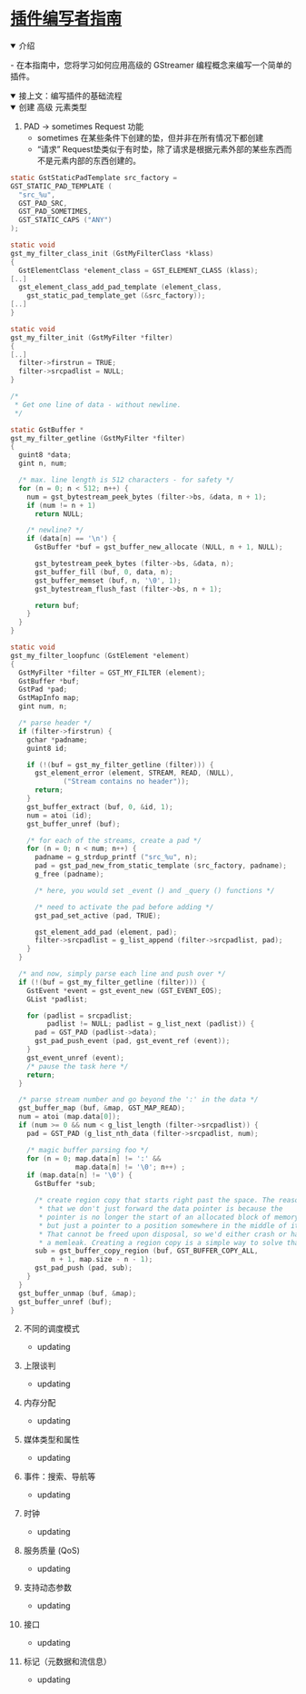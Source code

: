# <a href="https://gstreamer.freedesktop.org/documentation/plugin-development/index.html?gi-language=c"> 插件编写者指南 </a>

<details open>
<summary>介绍</summary>
<p> 
- 在本指南中，您将学习如何应用高级的 GStreamer 编程概念来编写一个简单的插件。 
</p> 
</details>

<details open>
<summary> 接上文：编写插件的基础流程 </summary> 
</details> 

<details open>
<summary>创建 高级 元素类型</summary> <p> 

1.  PAD -> sometimes Request 功能 
    - sometimes 在某些条件下创建的垫，但并非在所有情况下都创建
    - “请求” Request垫类似于有时垫，除了请求是根据元素外部的某些东西而不是元素内部的东西创建的。
    
```c
static GstStaticPadTemplate src_factory =
GST_STATIC_PAD_TEMPLATE (
  "src_%u",
  GST_PAD_SRC,
  GST_PAD_SOMETIMES,
  GST_STATIC_CAPS ("ANY")
);

static void
gst_my_filter_class_init (GstMyFilterClass *klass)
{
  GstElementClass *element_class = GST_ELEMENT_CLASS (klass);
[..]
  gst_element_class_add_pad_template (element_class,
    gst_static_pad_template_get (&src_factory));
[..]
}

static void
gst_my_filter_init (GstMyFilter *filter)
{
[..]
  filter->firstrun = TRUE;
  filter->srcpadlist = NULL;
}

/*
 * Get one line of data - without newline.
 */

static GstBuffer *
gst_my_filter_getline (GstMyFilter *filter)
{
  guint8 *data;
  gint n, num;

  /* max. line length is 512 characters - for safety */
  for (n = 0; n < 512; n++) {
    num = gst_bytestream_peek_bytes (filter->bs, &data, n + 1);
    if (num != n + 1)
      return NULL;

    /* newline? */
    if (data[n] == '\n') {
      GstBuffer *buf = gst_buffer_new_allocate (NULL, n + 1, NULL);

      gst_bytestream_peek_bytes (filter->bs, &data, n);
      gst_buffer_fill (buf, 0, data, n);
      gst_buffer_memset (buf, n, '\0', 1);
      gst_bytestream_flush_fast (filter->bs, n + 1);

      return buf;
    }
  }
}

static void
gst_my_filter_loopfunc (GstElement *element)
{
  GstMyFilter *filter = GST_MY_FILTER (element);
  GstBuffer *buf;
  GstPad *pad;
  GstMapInfo map;
  gint num, n;

  /* parse header */
  if (filter->firstrun) {
    gchar *padname;
    guint8 id;

    if (!(buf = gst_my_filter_getline (filter))) {
      gst_element_error (element, STREAM, READ, (NULL),
             ("Stream contains no header"));
      return;
    }
    gst_buffer_extract (buf, 0, &id, 1);
    num = atoi (id);
    gst_buffer_unref (buf);

    /* for each of the streams, create a pad */
    for (n = 0; n < num; n++) {
      padname = g_strdup_printf ("src_%u", n);
      pad = gst_pad_new_from_static_template (src_factory, padname);
      g_free (padname);

      /* here, you would set _event () and _query () functions */

      /* need to activate the pad before adding */
      gst_pad_set_active (pad, TRUE);

      gst_element_add_pad (element, pad);
      filter->srcpadlist = g_list_append (filter->srcpadlist, pad);
    }
  }

  /* and now, simply parse each line and push over */
  if (!(buf = gst_my_filter_getline (filter))) {
    GstEvent *event = gst_event_new (GST_EVENT_EOS);
    GList *padlist;

    for (padlist = srcpadlist;
         padlist != NULL; padlist = g_list_next (padlist)) {
      pad = GST_PAD (padlist->data);
      gst_pad_push_event (pad, gst_event_ref (event));
    }
    gst_event_unref (event);
    /* pause the task here */
    return;
  }

  /* parse stream number and go beyond the ':' in the data */
  gst_buffer_map (buf, &map, GST_MAP_READ);
  num = atoi (map.data[0]);
  if (num >= 0 && num < g_list_length (filter->srcpadlist)) {
    pad = GST_PAD (g_list_nth_data (filter->srcpadlist, num);

    /* magic buffer parsing foo */
    for (n = 0; map.data[n] != ':' &&
                map.data[n] != '\0'; n++) ;
    if (map.data[n] != '\0') {
      GstBuffer *sub;

      /* create region copy that starts right past the space. The reason
       * that we don't just forward the data pointer is because the
       * pointer is no longer the start of an allocated block of memory,
       * but just a pointer to a position somewhere in the middle of it.
       * That cannot be freed upon disposal, so we'd either crash or have
       * a memleak. Creating a region copy is a simple way to solve that. */
      sub = gst_buffer_copy_region (buf, GST_BUFFER_COPY_ALL,
          n + 1, map.size - n - 1);
      gst_pad_push (pad, sub);
    }
  }
  gst_buffer_unmap (buf, &map);
  gst_buffer_unref (buf);
}
```
  
2. 不同的调度模式
    - updating

3. 上限谈判
    - updating

4. 内存分配
    - updating

5. 媒体类型和属性
    - updating

6. 事件：搜索、导航等
    - updating

7. 时钟
    - updating

8. 服务质量 (QoS)
    - updating

9. 支持动态参数
    - updating

10. 接口
    - updating

11. 标记（元数据和流信息）
    - updating

</p>  
</details> 